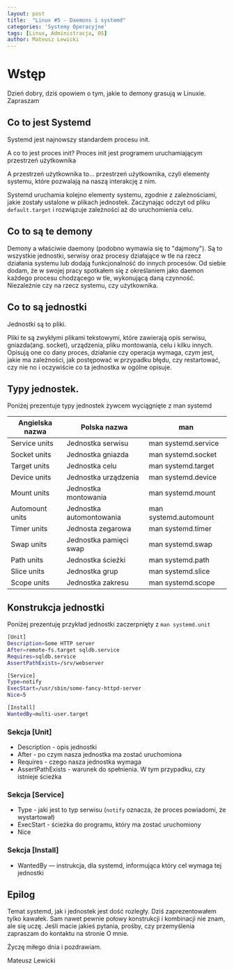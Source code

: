 ```yaml
---
layout: post
title:  "Linux #5 - Daemons i systemd"
categories: 'Systemy Operacyjne'
tags: [Linux, Administracja, OS]
author: Mateusz Lewicki
---
```

# Wstęp

Dzień dobry, dziś opowiem o tym, jakie to demony grasują w Linuxie. Zapraszam

## Co to jest Systemd

Systemd jest najnowszy standardem procesu init. 

A co to jest proces init? Proces init jest programem uruchamiającym przestrzeń użytkownika 

A przestrzeń użytkownika to... przestrzeń użytkownika, czyli elementy systemu, które pozwalają na naszą interakcję z nim.

Systemd uruchamia kolejno elementy systemu, zgodnie z zależnościami, jakie zostały ustalone w plikach jednostek. Zaczynając odczyt od pliku `default.target` i rozwiązuje zależności aż do uruchomienia celu.

## Co to są te demony

Demony a właściwie daemony (podobno wymawia się to "dajmony"). Są to wszystkie jednostki, serwisy oraz procesy działające w tle na rzecz działania systemu lub dodają funkcjonalność do innych procesów. Od siebie dodam, że w swojej pracy spotkałem się z określaniem jako daemon każdego procesu chodzącego w tle, wykonującą daną czynność. Niezależnie czy na rzecz systemu, czy użytkownika.

## Co to są jednostki

Jednostki są to pliki.

Pliki te są zwykłymi plikami tekstowymi, które zawierają opis serwisu, gniazda(ang. socket), urządzenia, pliku montowania, celu i kilku innych. Opisują one co dany proces, działanie czy operacja wymaga, czym jest, jakie ma zależności, jak postępować w przypadku błędu, czy restartować, czy nie no i oczywiście co ta jednostka w ogólne opisuje.   

## Typy jednostek.

Poniżej prezentuje typy jednostek żywcem wyciągnięte z man systemd

Angielska nazwa|Polska nazwa|man
| --- | --- | --- |
Service units|Jednostka serwisu|man systemd.service
Socket units|Jednostka gniazda|man systemd.socket
Target units|Jednostka celu|man systemd.target
Device units|Jednostka urządzenia|man systemd.device
Mount units|Jednostka montowania|man systemd.mount
Automount units|Jednostka automontowania|man systemd.automount
Timer units|Jednosta zegarowa|man systemd.timer
Swap units|Jednostka pamięci swap|man systemd.swap
Path units|Jednostka ścieżki|man systemd.path
Slice units|Jednostka grup|man systemd.slice
Scope units |Jednostka zakresu|man systemd.scope


## Konstrukcja jednostki

Poniżej prezentuję przykład jednostki zaczerpnięty z `man systemd.unit`

```bash
[Unit]
Description=Some HTTP server
After=remote-fs.target sqldb.service
Requires=sqldb.service
AssertPathExists=/srv/webserver

[Service]
Type=notify
ExecStart=/usr/sbin/some-fancy-httpd-server
Nice=5

[Install]
WantedBy=multi-user.target
```

### Sekcja [Unit]

- Description - opis jednostki
- After - po czym nasza jednostka ma zostać uruchomiona
- Requires - czego nasza jednostka wymaga
- AssertPathExists - warunek do spełnienia. W tym przypadku, czy istnieje ścieżka

### Sekcja [Service]

- Type - jaki jest to typ serwisu (`notify` oznacza, że proces powiadomi, że wystartował)
- ExecStart - ścieżka do programu, który ma zostać uruchomiony
- Nice

### Sekcja [Install]

- WantedBy — instrukcja, dla systemd, informująca który cel wymaga tej jednostki

## Epilog

Temat systemd, jak i jednostek jest dość rozległy. Dziś zaprezentowałem tylko kawałek. Sam nawet pewnie połowy konstrukcji i kombinacji nie znam, ale się uczę. Jeśli macie jakieś pytania, prośby, czy przemyślenia zapraszam do kontaktu na stronie O mnie.

Życzę miłego dnia i pozdrawiam.

Mateusz Lewicki